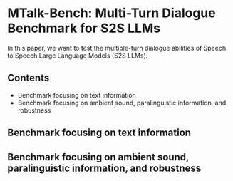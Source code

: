 # M​T​alk​-​Bench: M​ulti-T​urn Di​al​ogue Benchmar​k for S2S LLMs


In this paper, we want to test the multiple-turn dialogue abilities of Speech to Speech Large Language Models (S2S LLMs). 

## Contents
- Benchmark focusing on text information
- Benchmark focusing on ambient sound, paralinguistic information, and robustness

## Benchmark focusing on text information

## Benchmark focusing on ambient sound, paralinguistic information, and robustness

